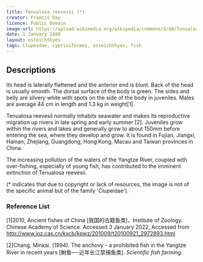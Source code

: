 ```yaml
---
title: Tenualosa reevesii (*)
creator: Francis Day
licence: Public Domain
image-url: https://upload.wikimedia.org/wikipedia/commons/d/d8/Tenualosa_ilisha_Day.png
date: 1 January 1889
layout: osteichthyes
tags: Clupeidae, cypriniformes, osteichthyes, fish
---
```

## Descriptions

Its head is laterally flattened and the anterior end is blunt. Back of the head is usually smooth. The dorsal surface of the body is green. The sides and belly are silvery white with spots on the side of the body in juveniles. Males are average 44 cm in length and 1.3 kg in weight[1].

Tenualosa reevesii normally inhabits seawater and makes its reproductive migration up rivers in late spring and early summer [2]. Juveniles grow within the rivers and lakes and generally grow to about 150mm before entering the sea, where they develop and grow. It is found in Fujian, Jiangxi, Hainan, Zhejiang, Guangdong, Hong Kong, Macau and Taiwan provinces in China.

The increasing pollution of the waters of the Yangtze River, coupled with over-fishing, especially of young fish, has contributed to the imminent extinction of Tenualosa reevesii.

(* indicates that due to copyright or lack of resources, the image is not of the specific animal but of the family 'Clupeidae').


### Reference List
[1]2010, Ancient fishes of China [我国的古籍鱼类]，Institute of Zoology. Chinese Academy of Science. Accessed 3 January 2022, Accessed from http://www.ioz.cas.cn/kxcb/kpwz/201009/t20100921_2972893.html

[2]Chang, Minkai. (1994). The anchovy - a prohibited fish in the Yangtze River in recent years [鲥鱼──近年长江禁捕鱼类]. _Scientific fish farming_.

